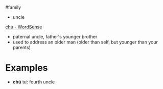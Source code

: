 #family 

- uncle

[chú‎ - WordSense](https://www.wordsense.eu/ch%C3%BA/)
- paternal uncle, father's younger brother
- used to address an older man (older than self, but younger than your parents)

# Examples
- **chú** tư: fourth uncle